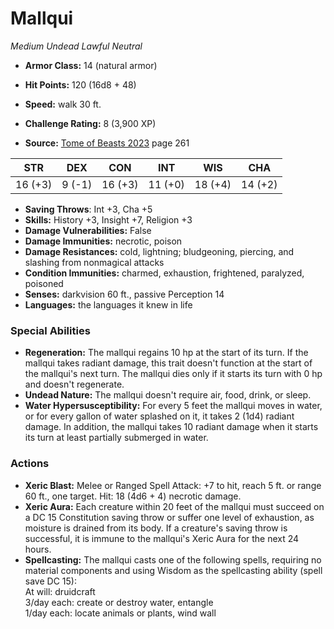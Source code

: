# Mallqui

*Medium* *Undead* *Lawful Neutral*

- **Armor Class:** 14 (natural armor)
- **Hit Points:** 120 (16d8 + 48)
- **Speed:** walk 30 ft.

- **Challenge Rating:** 8 (3,900 XP)
- **Source:** [Tome of Beasts 2023](https://koboldpress.com/kpstore/product/tome-of-beasts-1-2023-edition/) page 261

| STR | DEX | CON | INT | WIS | CHA |
| --- | --- | --- | --- | --- | --- |
| 16 (+3) | 9 (-1) | 16 (+3) | 11 (+0) | 18 (+4) | 14 (+2) |

- **Saving Throws**: Int +3, Cha +5
- **Skills:** History +3, Insight +7, Religion +3
- **Damage Vulnerabilities:** False
- **Damage Immunities:** necrotic, poison
- **Damage Resistances:** cold, lightning; bludgeoning, piercing, and slashing from nonmagical attacks
- **Condition Immunities:** charmed, exhaustion, frightened, paralyzed, poisoned
- **Senses:** darkvision 60 ft., passive Perception 14
- **Languages:** the languages it knew in life

### Special Abilities

- **Regeneration:** The mallqui regains 10 hp at the start of its turn. If the mallqui takes radiant damage, this trait doesn't function at the start of the mallqui's next turn. The mallqui dies only if it starts its turn with 0 hp and doesn't regenerate.
- **Undead Nature:** The mallqui doesn't require air, food, drink, or sleep.
- **Water Hypersusceptibility:** For every 5 feet the mallqui moves in water, or for every gallon of water splashed on it, it takes 2 (1d4) radiant damage. In addition, the mallqui takes 10 radiant damage when it starts its turn at least partially submerged in water.

### Actions

- **Xeric Blast:** Melee or Ranged Spell Attack: +7 to hit, reach 5 ft. or range 60 ft., one target. Hit: 18 (4d6 + 4) necrotic damage.
- **Xeric Aura:** Each creature within 20 feet of the mallqui must succeed on a DC 15 Constitution saving throw or suffer one level of exhaustion, as moisture is drained from its body. If a creature's saving throw is successful, it is immune to the mallqui's Xeric Aura for the next 24 hours.
- **Spellcasting:** The mallqui casts one of the following spells, requiring no material components and using Wisdom as the spellcasting ability (spell save DC 15):<br>At will: druidcraft<br>3/day each: create or destroy water, entangle<br>1/day each: locate animals or plants, wind wall
